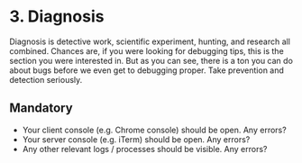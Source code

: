 # 3. Diagnosis

Diagnosis is detective work, scientific experiment, hunting, and research all combined. Chances are, if you were looking for debugging tips, this is the section you were interested in. But as you can see, there is a ton you can do about bugs before we even get to debugging proper. Take prevention and detection seriously.

## Mandatory

* Your client console (e.g. Chrome console) should be open. Any errors?
* Your server console (e.g. iTerm) should be open. Any errors?
* Any other relevant logs / processes should be visible. Any errors?
